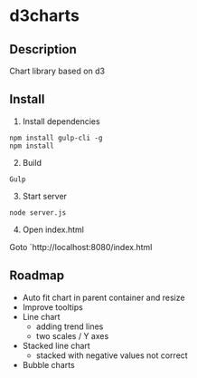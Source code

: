 # d3charts

## Description

Chart library based on d3

## Install

1. Install dependencies

```
npm install gulp-cli -g
npm install
```

2. Build

```
Gulp
```

3. Start server

```
node server.js
```

4. Open index.html

Goto `http://localhost:8080/index.html


## Roadmap

* Auto fit chart in parent container and resize 
* Improve tooltips
* Line chart
  * adding trend lines
  * two scales / Y axes
* Stacked line chart 
  * stacked with negative values not correct
* Bubble charts
